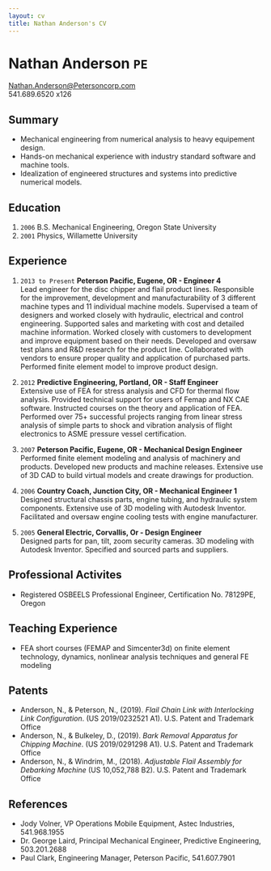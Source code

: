 ```yaml
---
layout: cv
title: Nathan Anderson's CV
---
```

# Nathan Anderson `PE`

Nathan.Anderson@Petersoncorp.com  
541.689.6520 x126

## Summary

- Mechanical engineering from numerical analysis to heavy equipement design.
- Hands-on mechanical experience with industry standard software and machine tools.
- Idealization of engineered structures and systems into predictive numerical models.

## Education

1. `2006` B.S. Mechanical Engineering, Oregon State University
2. `2001` Physics, Willamette University

## Experience

1. `2013 to Present`  **Peterson Pacific, Eugene, OR - Engineer 4**  
 Lead engineer for the disc chipper and flail product lines.  Responsible for the improvement, development and manufacturability of 3 different machine types and 11 individual machine models.  Supervised a team of designers and worked closely with hydraulic, electrical and control engineering.  Supported sales and marketing with cost and detailed machine information.  Worked closely with customers to development and improve equipment based on their needs.  Developed and oversaw test plans and R&D research for the product line.  Collaborated with vendors to ensure proper quality and application of purchased parts.  Performed finite element model to improve product design.
  
2. `2012`  **Predictive Engineering, Portland, OR - Staff Engineer**  
 Extensive use of FEA for stress analysis and CFD for thermal flow analysis.  Provided technical support for users of Femap and NX CAE software.  Instructed courses on the theory and application of FEA.  Performed over 75+ successful projects ranging from linear stress analysis of simple parts to shock and vibration analysis of flight electronics to ASME pressure vessel certification.

3. `2007`  **Peterson Pacific, Eugene, OR - Mechanical Design Engineer**  
 Performed finite element modeling and analysis of machinery and products.  Developed new products and machine releases.  Extensive use of 3D CAD to build virtual models and create drawings for production.

4. `2006`  **Country Coach, Junction City, OR - Mechanical Engineer 1**  
 Designed structural chassis parts, engine tubing, and hydraulic system components.  Extensive use of 3D modeling with Autodesk Inventor. Facilitated and oversaw engine cooling tests with engine manufacturer.

5. `2005`  **General Electric, Corvallis, Or - Design Engineer**  
 Designed parts for pan, tilt, zoom security cameras.  3D modeling with Autodesk Inventor.  Specified and sourced parts and suppliers.

## Professional Activites

- Registered OSBEELS Professional Engineer, Certification No. 78129PE, Oregon

## Teaching Experience

- FEA short courses (FEMAP and Simcenter3d) on finite element technology, dynamics, nonlinear analysis techniques and general FE modeling

## Patents

- Anderson, N., & Peterson, N., (2019). *Flail Chain Link with Interlocking Link Configuration*. (US 2019/0232521 A1). U.S. Patent and Trademark Office
- Anderson, N., & Bulkeley, D., (2019). *Bark Removal Apparatus for Chipping Machine*. (US 2019/0291298 A1). U.S. Patent and Trademark Office
- Anderson, N., & Windrim, M., (2018). *Adjustable Flail Assembly for Debarking Machine* (US 10,052,788 B2). U.S. Patent and Trademark Office

## References

- Jody Volner, VP Operations Mobile Equipment, Astec Industries, 541.968.1955
- Dr. George Laird, Principal Mechanical Engineer, Predictive Engineering, 503.201.2688
- Paul Clark, Engineering Manager, Peterson Pacific, 541.607.7901
